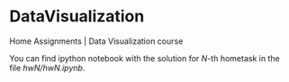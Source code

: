 # DataVisualization
Home Assignments | Data Visualization course

You can find ipython notebook with the solution for _N_-th hometask in the file _hwN/hwN.ipynb_.
